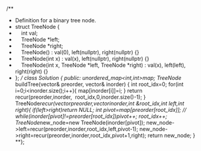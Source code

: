 /**
* Definition for a binary tree node.
* struct TreeNode {
*     int val;
*     TreeNode *left;
*     TreeNode *right;
*     TreeNode() : val(0), left(nullptr), right(nullptr) {}
*     TreeNode(int x) : val(x), left(nullptr), right(nullptr) {}
*     TreeNode(int x, TreeNode *left, TreeNode *right) : val(x), left(left), right(right) {}
* };
*/
class Solution {
public:
unordered_map<int,int>map;
TreeNode* buildTree(vector<int>& preorder, vector<int>& inorder) {
int root_idx=0;
for(int i=0;i<inorder.size();i++){
map[inorder[i]]=i;
}
return recur(preorder,inorder,  root_idx,0,inorder.size()-1);
}
TreeNode*recur(vector<int>preorder,vector<int>inorder,int &root_idx,int left,int right){
if(left>right)return NULL;
int pivot=map[preorder[root_idx]];
// while(inorder[pivot]!=preorder[root_idx])pivot++;
root_idx++;
TreeNode*new_node=new TreeNode(inorder[pivot]);
new_node->left=recur(preorder,inorder,root_idx,left,pivot-1);
new_node->right=recur(preorder,inorder,root_idx,pivot+1,right);
return new_node;
}
**};